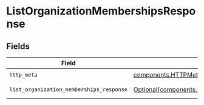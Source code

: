 # ListOrganizationMembershipsResponse


## Fields

| Field                                                                                                                      | Type                                                                                                                       | Required                                                                                                                   | Description                                                                                                                |
| -------------------------------------------------------------------------------------------------------------------------- | -------------------------------------------------------------------------------------------------------------------------- | -------------------------------------------------------------------------------------------------------------------------- | -------------------------------------------------------------------------------------------------------------------------- |
| `http_meta`                                                                                                                | [components.HTTPMetadata](../../models/components/httpmetadata.md)                                                         | :heavy_check_mark:                                                                                                         | N/A                                                                                                                        |
| `list_organization_memberships_response`                                                                                   | [Optional[components.ListOrganizationMembershipsResponse]](../../models/components/listorganizationmembershipsresponse.md) | :heavy_minus_sign:                                                                                                         | ListOrganizationMemberships 200 response                                                                                   |